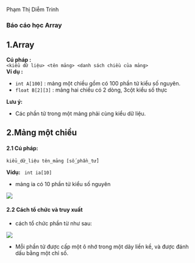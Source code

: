 Phạm Thị Diễm Trinh
### Báo cáo học Array

<a name="Array"></a>
## 1.Array

**Cú pháp :**  
 `<kiểu dữ liệu> <tên mảng> <danh sách chiều của mảng>`  
**Ví dụ :**
- `int A[100]` : mảng một chiều gồm có 100 phần tử kiểu số nguyên.  
- `float B[2][3]` : mảng hai chiều có 2 dòng, 3cột kiểu số thực 

**Lưu ý:**
- Các phần tử trong một mảng phải cùng kiểu dữ liệu.

<a name="motchieu"></a>
## 2.Mảng một chiều
#### 2.1 Cú pháp:  
 
 `kiểu_dữ_liệu tên_mảng [số_phần_tử]`  
 
**Vídụ:**
  ` int ia[10]`
  - mảng ia có 10 phần tử kiểu số nguyên
  
  ![](http://tuhocanninhmang.com/files/array1.png)  
#### 2.2 Cách tổ chức và truy xuất
 
  - cách tổ chức phần từ như sau:
  
  ![](http://tuhocanninhmang.com/files/array2.png)
  
  - Mỗi phần tử được cấp một ô nhớ trong một dãy liền kề, và được đánh dấu bằng một chỉ số.
  
  
